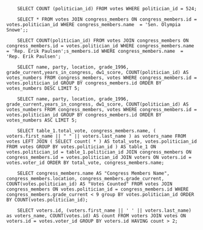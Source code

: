 <!-- Release 1  -->

<!-- 1. Hitung jumlah vote untuk Sen. Olympia Snowe yang memiliki id 524. -->

		SELECT COUNT (politician_id) FROM votes WHERE politician_id = 524;

<!-- 2. Sekarang lakukan JOIN tanpa menggunakan id `524`. Query kedua tabel votes dan congress_members. -->

		SELECT * FROM votes JOIN congress_members ON congress_members.id = votes.politician_id WHERE congress_members.name  = 'Sen. Olympia Snowe';;

<!-- 3. Sekarang gimana dengan representative Erik Paulsen? Berapa banyak vote yang dia dapatkan? -->

		SELECT COUNT(politician_id) FROM votes JOIN congress_members ON congress_members.id = votes.politician_id WHERE congress_members.name  = 'Rep. Erik Paulsen';s_members.id WHERE congress_members.name  = 'Rep. Erik Paulsen';

<!-- 4. Buatlah daftar peserta Congress yang mendapatkan vote terbanyak. Jangan sertakan field `created_at` dan `updated_at`. -->

		SELECT name, party, location, grade_1996, grade_current,years_in_congress, dw1_score, COUNT(politician_id) AS votes_numbers FROM congress_members, votes WHERE congress_members.id = votes.politician_id GROUP BY congress_members.id ORDER BY votes_numbers DESC LIMIT 5;

<!-- 5. Sekarang buatlah sebuah daftar semua anggota Congress yang setidaknya mendapatkan beberapa vote dalam urutan dari yang paling sedikit. Dan juga jangan sertakan field-field yang memiliki tipe date. -->
		
		SELECT name, party, location, grade_1996, grade_current,years_in_congress, dw1_score, COUNT(politician_id) AS votes_numbers FROM congress_members, votes WHERE congress_members.id = votes.politician_id GROUP BY congress_members.id ORDER BY votes_numbers ASC LIMIT 5;

<!-- Release 2  -->

<!-- 1. Siapa anggota Congress yang mendapatkan vote terbanyak? List nama mereka dan jumlah vote-nya. Siapa saja yang memilih politisi tersebut? List nama mereka, dan jenis kelamin mereka. -->

		SELECT table_1.total_vote, congress_members.name, ( voters.first_name || " " || voters.last_name ) as voters_name FROM votes LEFT JOIN ( SELECT count( * ) AS total_vote, votes.politician_id FROM votes GROUP BY votes.politician_id ) AS table_1 ON votes.politician_id = table_1.politician_id JOIN congress_members ON congress_members.id = votes.politician_id JOIN voters ON voters.id = votes.voter_id ORDER BY total_vote, congress_members.name;

<!-- 2. Berapa banyak vote yang diterima anggota Congress yang memiliki grade di bawah 9 (gunakan field `grade_current`)? Ambil nama, lokasi, grade_current dan jumlah vote. -->

<!-- 3. Apa saja 10 negara bagian yang memiliki voters terbanyak? List semua orang yang melakukan vote di negara bagian yang paling populer. (Akan menjadi daftar yang panjang, kamu bisa gunakan hasil dari query pertama untuk menyederhanakan query berikut ini.) -->

		SELECT congress_members.name AS "Congress Members Name", congress_members.location, congress_members.grade_current, COUNT(votes.politician_id) AS "Votes Counted" FROM votes JOIN congress_members ON votes.politician_id = congress_members.id WHERE congress_members.grade_current < 9 group BY votes.politician_id ORDER BY COUNT(votes.politician_id);

<!-- 4. List orang-orang yang vote lebih dari dua kali. Harusnya mereka hanya bisa vote untuk posisi Senator dan satu lagi untuk wakil. Wow, kita dapat si tukang curang! Segera laporkan ke KPK!! -->

		SELECT voters.id, (voters.first_name || ' ' || voters.last_name) as voters_name, COUNT(votes.id) AS count FROM voters JOIN votes ON voters.id = votes.voter_id GROUP BY voters.id HAVING count > 2;

<!-- 5. Apakah ada orang yang melakukan vote kepada politisi yang sama dua kali? Siapa namanya dan siapa nama politisinya? -->
